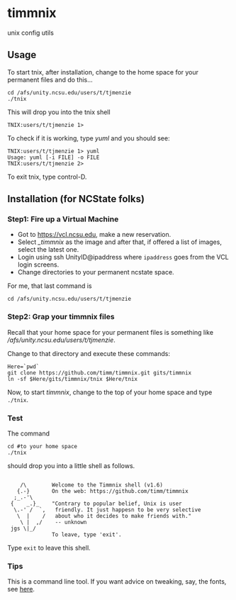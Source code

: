 timmnix
=======

unix config utils

## Usage

To start tnix, after installation, change to the home space for your permanent files and do this...

```
cd /afs/unity.ncsu.edu/users/t/tjmenzie
./tnix
```

This will drop you into the tnix shell

```
TNIX:users/t/tjmenzie 1>
```

To check if it is working, type _yuml_ and you should see:

```
TNIX:users/t/tjmenzie 1> yuml
Usage: yuml [-i FILE] -o FILE
TNIX:users/t/tjmenzie 2> 
```

To exit tnix, type control-D.

## Installation (for NCState folks)

### Step1: Fire up a Virtual Machine

+ Got to https://vcl.ncsu.edu, make a new reservation. 
+ Select _\_timmnix_ as the image and after that, if offered a list of images, select the latest one.
+ Login using ssh UnityID@ipaddress where `ipaddress` goes from the VCL login screens.
+ Change directories to your permanent ncstate space. 
 
For me, that last command is

```
cd /afs/unity.ncsu.edu/users/t/tjmenzie
```

### Step2: Grap your timmnix files

Recall that your home space for your permanent files is something like _/afs/unity.ncsu.edu/users/t/tjmenzie_.

Change to that directory and execute these commands:

```
Here=`pwd`
git clone https://github.com/timm/timmnix.git gits/timmnix
ln -sf $Here/gits/timmnix/tnix $Here/tnix
```

Now, to start _timmnix_, change to the top of your home space and type `./tnix`.

### Test

The command

```
cd #to your home space
./tnix
```

should drop you into a little shell as follows.

```

    /\        Welcome to the Timmnix shell (v1.6)
   {.-}       On the web: https://github.com/timm/timmnix
  ;_.-'\        
 {    _.}_    "Contrary to popular belief, Unix is user
  \.-' /  `,   friendly. It just happesn to be very selective
   \  |    /   about who it decides to make friends with."
    \ |  ,/    -- unknown
 jgs \|_/      
              To leave, type 'exit'.

```

Type `exit` to leave this shell.

### Tips

This is a command line tool. If you want advice
on tweaking, say, the fonts, see
[here](http://www.webupd8.org/2010/07/7-of-best-ubuntu-terminal-fixed-width.html).


